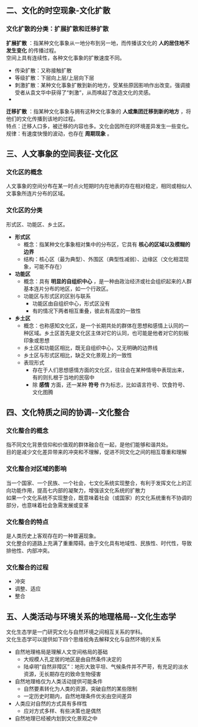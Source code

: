 
## 二、文化的时空现象-文化扩散
### 文化扩散的分类：扩展扩散和迁移扩散
**扩展扩散** ：指某种文化事象从一地分布到另一地，而传播该文化的 **人的居住地不发生变化** 的传播过程。    
空间上具有连续性，各种文化事象的扩散速度不同。  

* 传染扩散：又称接触扩散
* 等级扩散：下层向上层/上层向下层
* 刺激扩散：某种文化事象扩散到新的地方，受某些原因影响作出改变。强调接受者从袁文华中获得了“刺激”，从而唤起了改造文化的灵感。
* 
**迁移扩散** ：指某种文化事象与拥有这种文化事象的 **人或集团迁移到新的地方** ，将他们的文化传播到该地的过程。  
特点：迁移人口多，被迁移的内容也多。文化会因所在的环境差异发生一些变化。  
规律：有速度快慢的波动，也存在 **周期现象** 。  

## 三、人文事象的空间表征-文化区
### 文化区的概念
人文事象的空间分布在某一时点火短期时内在地表的存在相对稳定，相同或相似人文事象所连片分布的区域。  
### 文化区的分类
形式区、功能区、乡土区。  

* **形式区**  
    * 概念：指某种文化事象相对集中的分布区，它具有 **核心的区域以及模糊的边界**  
    * 结构：核心区（最为典型）、外围区（典型性减弱）、边缘区（文化相混现象，可能不存在）  
* **功能区**  
    * 概念：具有 **明显的自组织中心** ，是一种由政治经济或社会组织起来的人群基本连片分布的地区，如一个行政区。  
    * 功能区与形式区的区别与联系
        * 功能区由自组织中心，形式区没有
        * 有的情况下两者相互重叠，彼此有高度的一致性
* **乡土区**
    * 概念：也称感知文化区，是一个长期共处的群体在思想和感情上认同的一种区域。乡土区首先是文化区主体对它的认同，也可能是他者对它的刻板印象或思想
    * 乡土区和功能区相比，既无自组织中心，又无明确的边界线
    * 乡土区与形式区相比，缺乏文化景观上的一致性
    * 表现形式
        * 存在于人们思想感情方面的文化区，往往会在某种情境中表现出来，有的则扎根于当地的民宿中
        * 除 **感情** 方面，还一某种 **符号** 作为标志，比如语言符号、饮食符号、文化图腾

## 四、文化特质之间的协调--文化整合
### 文化整合的概念
指不同文化背景信仰和价值观的群体融合在一起，是他们能够和谐共处。  
目的是减少文化差异带来的冲突和不理解，促进不同文化之间的相互尊重和理解
### 文化整合对区域的影响
当一个国家、一个民族、一个社会，七文化系统实现整合，有利于发挥文化上的正向功能作用，提高七内部的凝聚力，增强该文化系统的扩散力  
如果一个文化系统不实现整合，既意味着社会（或国家）的文化系统重有不协调的部分，也意味着社会急需发展或变革
### 文化整合的特点
是人类历史上客观存在的一种普遍现象。  
文化整合的道路上充满了重重障碍。由于文化具有地域性、民族性、时代性，导致排他性、内部冲突。  
### 文化整合的过程
* 冲突
* 调整、适应
* 整合

## 五、人类活动与环境关系的地理格局--文化生态学
文化生态学是一门研究文化与自然环境之间相互关系的学科。  
文化生态学可以提供如下四个思维视角去解释文化与自然环境的关系  

* 自然地理格局是理解人文空间格局的基础
    * 大规模人孔定居的地区是由自然条件决定的
    * 陆卓明“自然非障区”：地形大致平坦、气候条件并不严苛，有充足的淡水资源，无长期存在的致命生物侵害  
* 自然地理格仅为人类活动提供可能条件
    * 自然要素转化为人类的资源，突破自然的某些限制
    * 一定历史时期内，自然地理条件优劣由空间差异
* 人类应对自然的方式具有多样性
    * 应对方式多样、有些决策也是偶然
* 自然地理已经被内划到文化景观之中